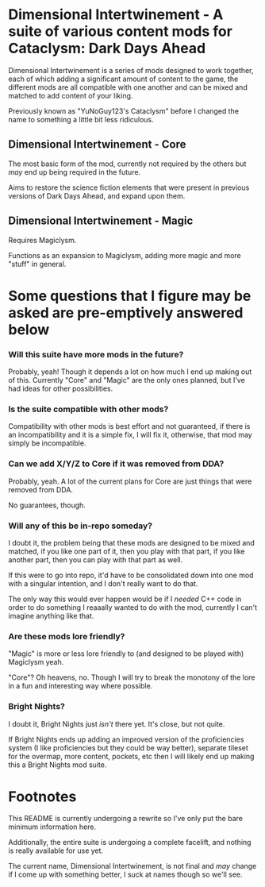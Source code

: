 # Dimensional Intertwinement - A suite of various content mods for Cataclysm: Dark Days Ahead

Dimensional Intertwinement is a series of mods designed to work together, each of which adding a significant amount of content to the game, the different mods are all compatible with one another and can be mixed and matched to add content of your liking.

Previously known as "YuNoGuy123's Cataclysm" before I changed the name to something a little bit less ridiculous.

## Dimensional Intertwinement - Core 
The most basic form of the mod, currently not required by the others but *may* end up being required in the future.

Aims to restore the science fiction elements that were present in previous versions of Dark Days Ahead, and expand upon them.

## Dimensional Intertwinement - Magic
Requires Magiclysm.

Functions as an expansion to Magiclysm, adding more magic and more "stuff" in general.

# Some questions that I figure may be asked are pre-emptively answered below

### Will this suite have more mods in the future?
Probably, yeah! Though it depends a lot on how much I end up making out of this. Currently "Core" and "Magic" are the only ones planned, but I've had ideas for other possibilities.

### Is the suite compatible with other mods?
Compatibility with other mods is best effort and not guaranteed, if there is an incompatibility and it is a simple fix, I will fix it, otherwise, that mod may simply be incompatible.

### Can we add X/Y/Z to Core if it was removed from DDA?
Probably, yeah. A lot of the current plans for Core are just things that were removed from DDA.

No guarantees, though.

### Will any of this be in-repo someday?
I doubt it, the problem being that these mods are designed to be mixed and matched, if you like one part of it, then you play with that part, if you like another part, then you can play with that part as well. 

If this were to go into repo, it'd have to be consolidated down into one mod with a singular intention, and I don't really want to do that. 

The only way this would ever happen would be if I *needed* C++ code in order to do something I reaaally wanted to do with the mod, currently I can't imagine anything like that.

### Are these mods lore friendly?
"Magic" is more or less lore friendly to (and designed to be played with) Magiclysm yeah.

"Core"? Oh heavens, no. Though I will try to break the monotony of the lore in a fun and interesting way where possible.

### Bright Nights?
I doubt it, Bright Nights just *isn't* there yet. It's close, but not quite.

If Bright Nights ends up adding an improved version of the proficiencies system (I like proficiencies but they could be way better), separate tileset for the overmap, more content, pockets, etc then I will likely end up making this a Bright Nights mod suite.

# Footnotes
This README is currently undergoing a rewrite so I've only put the bare minimum information here.

Additionally, the entire suite is undergoing a complete facelift, and nothing is really available for use yet.

The current name, Dimensional Intertwinement, is not final and *may* change if I come up with something better, I suck at names though so we'll see.
